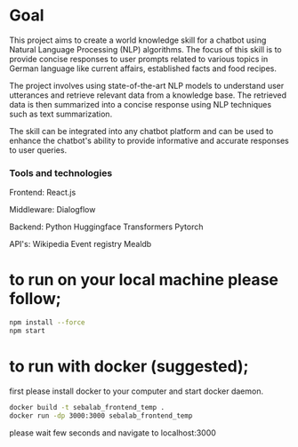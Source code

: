 # Goal 

This project aims to create a world knowledge skill for a chatbot using Natural Language Processing (NLP) algorithms. The focus of this skill is to provide concise responses to user prompts related to various topics in German language like current affairs, established facts and food recipes.

The project involves using state-of-the-art NLP models to understand user utterances and retrieve relevant data from a knowledge base. The retrieved data is then summarized into a concise response using NLP techniques such as text summarization.

The skill can be integrated into any chatbot platform and can be used to enhance the chatbot's ability to provide informative and accurate responses to user queries.

### Tools and technologies

Frontend:
    React.js

Middleware:
    Dialogflow
    
Backend:
    Python
    Huggingface 
    Transformers
    Pytorch
    
API's:
    Wikipedia
    Event registry
    Mealdb

# to run on your local machine please follow;

```sh
npm install --force
npm start
```

# to run with docker (suggested);
first please install docker to your computer and start docker daemon.

```sh
docker build -t sebalab_frontend_temp .
docker run -dp 3000:3000 sebalab_frontend_temp
```

please wait few seconds and navigate to localhost:3000
